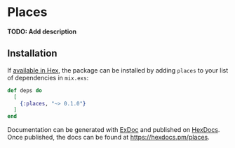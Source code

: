 # Places

**TODO: Add description**

## Installation

If [available in Hex](https://hex.pm/docs/publish), the package can be installed
by adding `places` to your list of dependencies in `mix.exs`:

```elixir
def deps do
  [
    {:places, "~> 0.1.0"}
  ]
end
```

Documentation can be generated with [ExDoc](https://github.com/elixir-lang/ex_doc)
and published on [HexDocs](https://hexdocs.pm). Once published, the docs can
be found at <https://hexdocs.pm/places>.

